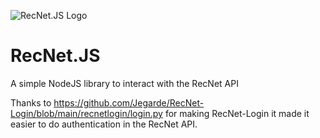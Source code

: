 ![RecNet.JS Logo](https://user-images.githubusercontent.com/49346095/154351732-24f22c00-fda6-4e5a-9cfb-9decbc69b840.png)
# RecNet.JS
A simple NodeJS library to interact with the RecNet API

Thanks to https://github.com/Jegarde/RecNet-Login/blob/main/recnetlogin/login.py for making RecNet-Login it made it easier to do authentication in the RecNet API.

